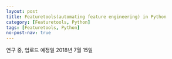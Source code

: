 ```yaml
---
layout: post
title: Featuretools(automating feature engineering) in Python 
category: [Featuretools, Python] 
tags: [Featuretools, Python] 
no-post-nav: true
---
```


 연구 중, 업로드 예정일 2018년 7월 15일
